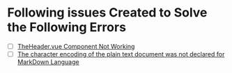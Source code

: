 # Following issues Created to Solve the Following Errors 


- [ ] [TheHeader.vue Component Not Working](https://gitlab.com/grey-software/onboarding/-/issues/3)
- [ ] [The character encoding of the plain text document was not declared for MarkDown Language](https://gitlab.com/grey-software/onboarding/-/issues/4)
